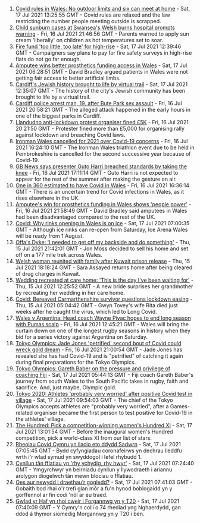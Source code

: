 1. [Covid rules in Wales: No outdoor limits and six can meet at home](https://www.bbc.co.uk/news/uk-wales-57866006) - Sat, 17 Jul 2021 13:25:55 GMT - Covid rules are relaxed and the law restricting the number people meeting outside is scrapped.
2. [Child sunburn cases at Swansea's Welsh burns hospital prompts warning](https://www.bbc.co.uk/news/uk-wales-57866642) - Fri, 16 Jul 2021 21:46:56 GMT - Parents warned to apply sun cream 'liberally' on children as hot temperatures set to soar.
3. [Fire fund 'too little, too late' for high-rise](https://www.bbc.co.uk/news/uk-wales-57866470) - Sat, 17 Jul 2021 12:39:46 GMT - Campaigners say plans to pay for fire safety surveys in high-rise flats do not go far enough.
4. [Amputee wins better prosthetics funding access in Wales](https://www.bbc.co.uk/news/uk-wales-54840455) - Sat, 17 Jul 2021 06:28:51 GMT - David Bradley argued patients in Wales were not getting fair access to better artificial limbs.
5. [Cardiff's Jewish history brought to life by virtual trail](https://www.bbc.co.uk/news/uk-wales-57826282) - Sat, 17 Jul 2021 12:35:07 GMT - The history of the city's Jewish community has been brought to life by a virtual trail.
6. [Cardiff police arrest man, 19, after Bute Park sex assault](https://www.bbc.co.uk/news/uk-wales-57866641) - Fri, 16 Jul 2021 20:58:21 GMT - The alleged attack happened in the early hours in one of the biggest parks in Cardiff.
7. [Llandudno anti-lockdown protest organiser fined £5K](https://www.bbc.co.uk/news/uk-wales-57867482) - Fri, 16 Jul 2021 20:21:50 GMT - Protester fined more than £5,000 for organising rally against lockdown and breaching Covid laws.
8. [Ironman Wales cancelled for 2021 over Covid-19 concerns](https://www.bbc.co.uk/sport/triathlon/57864496) - Fri, 16 Jul 2021 16:24:10 GMT - The Ironman Wales triathlon event due to be held in Pembrokeshire is cancelled for the second successive year because of Covid-19.
9. [GB News says presenter Guto Harri breached standards by taking the knee](https://www.bbc.co.uk/news/entertainment-arts-57862332) - Fri, 16 Jul 2021 17:11:14 GMT - Guto Harri is not expected to appear for the rest of the summer after making the gesture on air.
10. [One in 360 estimated to have Covid in Wales](https://www.bbc.co.uk/news/uk-wales-57867323) - Fri, 16 Jul 2021 16:36:14 GMT - There is an uncertain trend for Covid infections in Wales, as it rises elsewhere in the UK.
11. [Amputee's win for prosthetics funding in Wales shows 'people power'](https://www.bbc.co.uk/news/uk-wales-57866765) - Fri, 16 Jul 2021 21:58:49 GMT - David Bradley said amputees in Wales had been disadvantaged compared to the rest of the UK.
12. [Covid: Why rinks opening in Wales is on ice](https://www.bbc.co.uk/news/uk-wales-57866643) - Sat, 17 Jul 2021 07:00:35 GMT - Although ice rinks can re-open from Saturday, Ice Arena Wales will be ready from 1 August.
13. [Offa's Dyke: 'I needed to get off my backside and do something'](https://www.bbc.co.uk/news/uk-wales-57854826) - Thu, 15 Jul 2021 21:42:01 GMT - Jon Moss decided to sell his home and set off on a 177 mile trek across Wales.
14. [Welsh woman reunited with family after Kuwait prison release](https://www.bbc.co.uk/news/uk-wales-57855353) - Thu, 15 Jul 2021 18:18:24 GMT - Sara Assayed returns home after being cleared of drug charges in Kuwait.
15. [Wedding recreated at care home: 'This is the day I've been waiting for'](https://www.bbc.co.uk/news/uk-wales-57846759) - Thu, 15 Jul 2021 12:25:52 GMT - A new bride surprises her grandmother by recreating her wedding in her care home.
16. [Covid: Bereaved Carmarthenshire survivor questions lockdown easing](https://www.bbc.co.uk/news/uk-wales-57838628) - Thu, 15 Jul 2021 05:04:42 GMT - Gwyn Tovey's wife Rita died just weeks after he caught the virus, which led to Long Covid.
17. [Wales v Argentina: Head coach Wayne Pivac hopes to end long season with Pumas scalp](https://www.bbc.co.uk/sport/rugby-union/57861293) - Fri, 16 Jul 2021 12:45:21 GMT - Wales will bring the curtain down on one of the longest rugby seasons in history when they bid for a series victory against Argentina on Saturday.
18. [Tokyo Olympics: Jade Jones 'petrified' second bout of Covid could wreck gold dream](https://www.bbc.co.uk/sport/taekwondo/57870317) - Fri, 16 Jul 2021 21:00:54 GMT - Jade Jones has revealed she has had Covid-19 and is "petrified" of catching it again during final preparations for the Tokyo Olympics.
19. [Tokyo Olympics: Gareth Baber on the pressure and privilege of coaching Fiji](https://www.bbc.co.uk/sport/olympics/57848769) - Sat, 17 Jul 2021 05:44:13 GMT - Fiji coach Gareth Baber's journey from south Wales to the South Pacific takes in rugby, faith and sacrifice. And, just maybe, Olympic gold.
20. [Tokyo 2020: Athletes 'probably very worried' after positive Covid test in village](https://www.bbc.co.uk/sport/olympics/57872739) - Sat, 17 Jul 2021 09:54:03 GMT - The chief of the Tokyo Olympics accepts athletes are "probably very worried", after a Games-related organiser became the first person to test positive for Covid-19 in the athletes' village.
21. [The Hundred: Pick a competition-winning women's Hundred XI](https://www.bbc.co.uk/sport/cricket/57839022) - Sat, 17 Jul 2021 13:01:54 GMT - Before the inaugural women's Hundred competition, pick a world-class XI from our list of stars.
22. [Rheolau Covid Cymru yn llacio eto ddydd Sadwrn](https://www.bbc.co.uk/newyddion/57852767) - Sat, 17 Jul 2021 07:05:45 GMT - Bydd cyfyngiadau coronafeirws yn dechrau lleddfu wrth i'r wlad symud yn swyddogol i lefel rhybudd 1.
23. [Cynllun tân fflatiau yn 'rhy ychydig, rhy hwyr'](https://www.bbc.co.uk/newyddion/57852765) - Sat, 17 Jul 2021 07:24:40 GMT - Ymgyrchwyr yn beirniadu cynllun y llywodraeth i ariannu arolygon diogelwch tân mewn blociau o fflatiau.
24. [Oes aur newydd i draethau’r gogledd?](https://www.bbc.co.uk/newyddion/57862924) - Sat, 17 Jul 2021 07:41:03 GMT - Gobaith bod rhai o'r trefi glan môr a fu'n hynod boblogaidd yn y gorffennol ar fin codi 'nôl ar eu traed.
25. [Gwlad yr Haf yn rhoi cweir i Forgannwg yn y T20](https://www.bbc.co.uk/newyddion/57872904) - Sat, 17 Jul 2021 07:40:09 GMT - Y Cymry'n colli o 74 rhediad yng Nghaerdydd, gan ddod â thymor siomedig Morgannwg yn y T20 i ben.
